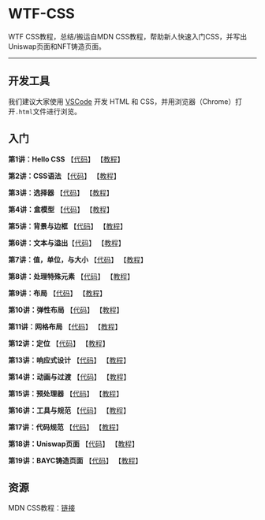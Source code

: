 # WTF-CSS
WTF CSS教程，总结/搬运自MDN CSS教程，帮助新人快速入门CSS，并写出Uniswap页面和NFT铸造页面。

---

## 开发工具

我们建议大家使用 [VSCode](https://code.visualstudio.com/download) 开发 HTML 和 CSS，并用浏览器（Chrome）打开`.html`文件进行浏览。

## 入门

**第1讲：Hello CSS** 【[代码](https://github.com/WTFAcademy/WTF-CSS/blob/main/01_HelloCSS)】 【[教程](https://github.com/WTFAcademy/WTF-CSS/blob/main/01_HelloCSS/readme.md)】

**第2讲：CSS语法** 【[代码](https://github.com/WTFAcademy/WTF-CSS/blob/main/02_Syntax)】 【[教程](https://github.com/WTFAcademy/WTF-CSS/blob/main/02_Syntax/readme.md)】

**第3讲：选择器** 【[代码](https://github.com/WTFAcademy/WTF-CSS/blob/main/03_Selectors)】 【[教程](https://github.com/WTFAcademy/WTF-CSS/blob/main/03_Selectors/readme.md)】

**第4讲：盒模型** 【[代码](https://github.com/WTFAcademy/WTF-CSS/blob/main/04_BoxModel)】 【[教程](https://github.com/WTFAcademy/WTF-CSS/blob/main/04_BoxModel/readme.md)】

**第5讲：背景与边框** 【[代码](https://github.com/WTFAcademy/WTF-CSS/blob/main/05_Background&Borders)】 【[教程](https://github.com/WTFAcademy/WTF-CSS/blob/main/05_Background&Borders/readme.md)】

**第6讲：文本与溢出**【[代码](https://github.com/WTFAcademy/WTF-CSS/blob/main/06_Text_Overflow)】 【[教程](https://github.com/WTFAcademy/WTF-CSS/blob/main/06_Text_Overflow/readme.md)】

**第7讲：值，单位，与大小** 【[代码](https://github.com/WTFAcademy/WTF-CSS/blob/main/07_Value_Unit_Size)】 【[教程](https://github.com/WTFAcademy/WTF-CSS/blob/main/07_Value_Unit_Size/readme.md)】

**第8讲：处理特殊元素** 【[代码](https://github.com/WTFAcademy/WTF-CSS/blob/main/08_SpecialElement)】 【[教程](https://github.com/WTFAcademy/WTF-CSS/blob/main/08_SpecialElement/readme.md)】

**第9讲：布局** 【[代码](https://github.com/WTFAcademy/WTF-CSS/blob/main/09_Layout)】 【[教程](https://github.com/WTFAcademy/WTF-CSS/blob/main/09_Layout/readme.md)】

**第10讲：弹性布局** 【[代码](https://github.com/WTFAcademy/WTF-CSS/blob/main/10_Flex)】 【[教程](https://github.com/WTFAcademy/WTF-CSS/blob/main/10_Flex/readme.md)】

**第11讲：网格布局** 【[代码](https://github.com/WTFAcademy/WTF-CSS/blob/main/11_Grid)】 【[教程](https://github.com/WTFAcademy/WTF-CSS/blob/main/11_Grid/readme.md)】

**第12讲：定位** 【[代码](https://github.com/WTFAcademy/WTF-CSS/blob/main/12_Position)】 【[教程](https://github.com/WTFAcademy/WTF-CSS/blob/main/12_Position/readme.md)】

**第13讲：响应式设计** 【[代码](https://github.com/WTFAcademy/WTF-CSS/blob/main/13_ResponsiveDesign)】 【[教程](https://github.com/WTFAcademy/WTF-CSS/blob/main/13_ResponsiveDesign/readme.md)】

**第14讲：动画与过渡** 【[代码](https://github.com/WTFAcademy/WTF-CSS/blob/main/14_Transitions)】 【[教程](https://github.com/WTFAcademy/WTF-CSS/blob/main/14_Transitions/readme.md)】

**第15讲：预处理器** 【[代码](https://github.com/WTFAcademy/WTF-CSS/blob/main/15_Preprocessor)】 【[教程](https://github.com/WTFAcademy/WTF-CSS/blob/main/15_Preprocessor/readme.md)】

**第16讲：工具与规范** 【[代码](https://github.com/WTFAcademy/WTF-CSS/blob/main/16_DevTool)】 【[教程](https://github.com/WTFAcademy/WTF-CSS/blob/main/16_DevTool/readme.md)】

**第17讲：代码规范** 【[代码](https://github.com/WTFAcademy/WTF-CSS/blob/main/17_CodeStandards)】 【[教程](https://github.com/WTFAcademy/WTF-CSS/blob/main/17_CodeStandards/readme.md)】

**第18讲：Uniswap页面** 【[代码](https://github.com/WTFAcademy/WTF-CSS/blob/main/18_Uniswap_HTML_CSS)】 【[教程](https://github.com/WTFAcademy/WTF-CSS/blob/main/18_Uniswap_HTML_CSS/readme.md)】

**第19讲：BAYC铸造页面** 【[代码](https://github.com/WTFAcademy/WTF-CSS/blob/main/19_BAYC_HTML_CSS)】 【[教程](https://github.com/WTFAcademy/WTF-CSS/blob/main/19_BAYC_HTML_CSS/readme.md)】

## 资源

MDN CSS教程：[链接](https://developer.mozilla.org/zh-CN/docs/Web/CSS)
